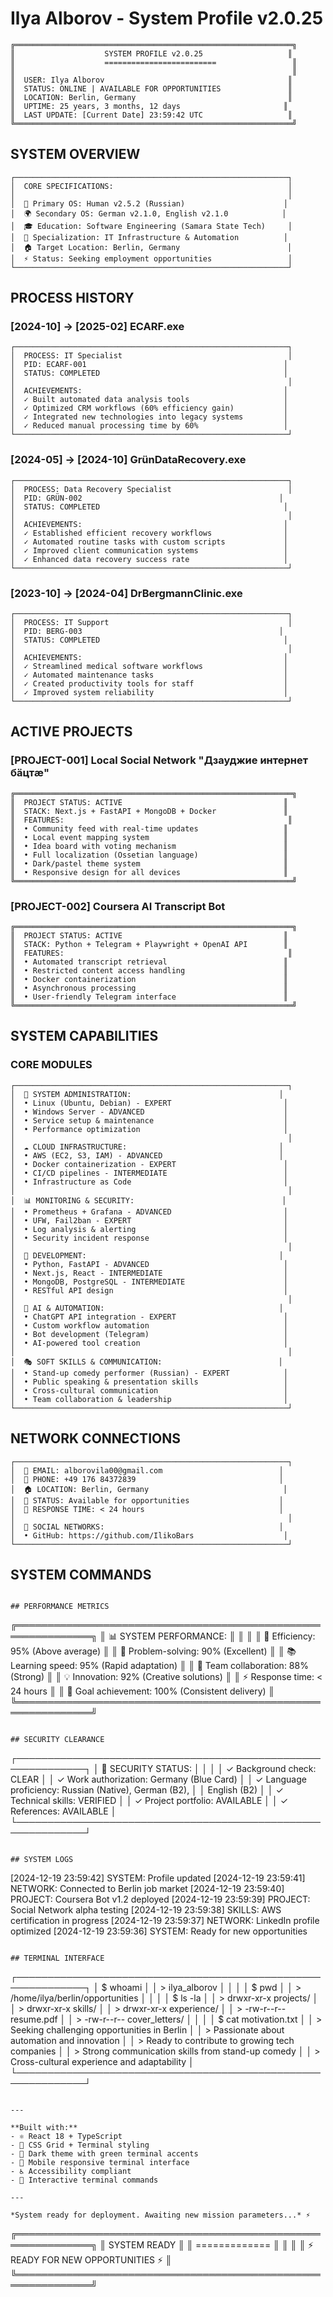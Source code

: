 # Ilya Alborov - System Profile v2.0.25

```
╔══════════════════════════════════════════════════════════════╗
║                    SYSTEM PROFILE v2.0.25                   ║
║                    =========================                 ║
║                                                              ║
║  USER: Ilya Alborov                                         ║
║  STATUS: ONLINE | AVAILABLE FOR OPPORTUNITIES               ║
║  LOCATION: Berlin, Germany                                  ║
║  UPTIME: 25 years, 3 months, 12 days                       ║
║  LAST UPDATE: [Current Date] 23:59:42 UTC                   ║
╚══════════════════════════════════════════════════════════════╝
```

## SYSTEM OVERVIEW

```
┌─────────────────────────────────────────────────────────────┐
│  CORE SPECIFICATIONS:                                       │
│                                                             │
│  🧠 Primary OS: Human v2.5.2 (Russian)                      │
│  🌍 Secondary OS: German v2.1.0, English v2.1.0            │
│  🎓 Education: Software Engineering (Samara State Tech)     │
│  🎯 Specialization: IT Infrastructure & Automation          │
│  🏠 Target Location: Berlin, Germany                        │
│  ⚡ Status: Seeking employment opportunities                 │
└─────────────────────────────────────────────────────────────┘
```

## PROCESS HISTORY

### [2024-10] → [2025-02] ECARF.exe
```
┌─────────────────────────────────────────────────────────────┐
│  PROCESS: IT Specialist                                     │
│  PID: ECARF-001                                            │
│  STATUS: COMPLETED                                         │
│                                                             │
│  ACHIEVEMENTS:                                             │
│  ✓ Built automated data analysis tools                     │
│  ✓ Optimized CRM workflows (60% efficiency gain)           │
│  ✓ Integrated new technologies into legacy systems         │
│  ✓ Reduced manual processing time by 60%                   │
└─────────────────────────────────────────────────────────────┘
```

### [2024-05] → [2024-10] GrünDataRecovery.exe
```
┌─────────────────────────────────────────────────────────────┐
│  PROCESS: Data Recovery Specialist                          │
│  PID: GRÜN-002                                            │
│  STATUS: COMPLETED                                         │
│                                                             │
│  ACHIEVEMENTS:                                             │
│  ✓ Established efficient recovery workflows                │
│  ✓ Automated routine tasks with custom scripts             │
│  ✓ Improved client communication systems                   │
│  ✓ Enhanced data recovery success rate                     │
└─────────────────────────────────────────────────────────────┘
```

### [2023-10] → [2024-04] DrBergmannClinic.exe
```
┌─────────────────────────────────────────────────────────────┐
│  PROCESS: IT Support                                        │
│  PID: BERG-003                                            │
│  STATUS: COMPLETED                                         │
│                                                             │
│  ACHIEVEMENTS:                                             │
│  ✓ Streamlined medical software workflows                  │
│  ✓ Automated maintenance tasks                             │
│  ✓ Created productivity tools for staff                    │
│  ✓ Improved system reliability                             │
└─────────────────────────────────────────────────────────────┘
```

## ACTIVE PROJECTS

### [PROJECT-001] Local Social Network "Дзауджие интернет бäцтæ"
```
╔══════════════════════════════════════════════════════════════╗
║  PROJECT STATUS: ACTIVE                                    ║
║  STACK: Next.js + FastAPI + MongoDB + Docker               ║
║  FEATURES:                                                  ║
║  • Community feed with real-time updates                   ║
║  • Local event mapping system                              ║
║  • Idea board with voting mechanism                        ║
║  • Full localization (Ossetian language)                   ║
║  • Dark/pastel theme system                                ║
║  • Responsive design for all devices                       ║
╚══════════════════════════════════════════════════════════════╝
```

### [PROJECT-002] Coursera AI Transcript Bot
```
╔══════════════════════════════════════════════════════════════╗
║  PROJECT STATUS: ACTIVE                                    ║
║  STACK: Python + Telegram + Playwright + OpenAI API        ║
║  FEATURES:                                                  ║
║  • Automated transcript retrieval                          ║
║  • Restricted content access handling                      ║
║  • Docker containerization                                 ║
║  • Asynchronous processing                                 ║
║  • User-friendly Telegram interface                        ║
╚══════════════════════════════════════════════════════════════╝
```

## SYSTEM CAPABILITIES

### CORE MODULES
```
┌─────────────────────────────────────────────────────────────┐
│  🔧 SYSTEM ADMINISTRATION:                                 │
│  • Linux (Ubuntu, Debian) - EXPERT                         │
│  • Windows Server - ADVANCED                               │
│  • Service setup & maintenance                             │
│  • Performance optimization                                │
│                                                             │
│  ☁️ CLOUD INFRASTRUCTURE:                                  │
│  • AWS (EC2, S3, IAM) - ADVANCED                          │
│  • Docker containerization - EXPERT                        │
│  • CI/CD pipelines - INTERMEDIATE                          │
│  • Infrastructure as Code                                  │
│                                                             │
│  📊 MONITORING & SECURITY:                                 │
│  • Prometheus + Grafana - ADVANCED                         │
│  • UFW, Fail2ban - EXPERT                                  │
│  • Log analysis & alerting                                 │
│  • Security incident response                              │
│                                                             │
│  🐍 DEVELOPMENT:                                           │
│  • Python, FastAPI - ADVANCED                              │
│  • Next.js, React - INTERMEDIATE                           │
│  • MongoDB, PostgreSQL - INTERMEDIATE                      │
│  • RESTful API design                                      │
│                                                             │
│  🤖 AI & AUTOMATION:                                       │
│  • ChatGPT API integration - EXPERT                        │
│  • Custom workflow automation                              │
│  • Bot development (Telegram)                              │
│  • AI-powered tool creation                                │
│                                                             │
│  🎭 SOFT SKILLS & COMMUNICATION:                          │
│  • Stand-up comedy performer (Russian) - EXPERT            │
│  • Public speaking & presentation skills                   │
│  • Cross-cultural communication                            │
│  • Team collaboration & leadership                         │
└─────────────────────────────────────────────────────────────┘
```

## NETWORK CONNECTIONS

```
┌─────────────────────────────────────────────────────────────┐
│  📧 EMAIL: alborovila00@gmail.com                          │
│  📱 PHONE: +49 176 84372839                                │
│  🏠 LOCATION: Berlin, Germany                              │
│  💼 STATUS: Available for opportunities                    │
│  🚀 RESPONSE TIME: < 24 hours                              │
│                                                             │
│  🔗 SOCIAL NETWORKS:                                       │
│  • GitHub: https://github.com/IlikoBars                    │
└─────────────────────────────────────────────────────────────┘
```

## SYSTEM COMMANDS

```

## PERFORMANCE METRICS

```
╔══════════════════════════════════════════════════════════════╗
║  📊 SYSTEM PERFORMANCE:                                    ║
║                                                              ║
║  🚀 Efficiency: 95% (Above average)                        ║
║  🔧 Problem-solving: 90% (Excellent)                       ║
║  📚 Learning speed: 95% (Rapid adaptation)                 ║
║  🤝 Team collaboration: 88% (Strong)                       ║
║  💡 Innovation: 92% (Creative solutions)                   ║
║  ⚡ Response time: < 24 hours                              ║
║  🎯 Goal achievement: 100% (Consistent delivery)           ║
╚══════════════════════════════════════════════════════════════╝
```

## SECURITY CLEARANCE

```
┌─────────────────────────────────────────────────────────────┐
│  🔐 SECURITY STATUS:                                       │
│                                                             │
│  ✓ Background check: CLEAR                                 │
│  ✓ Work authorization: Germany (Blue Card)                 │
│  ✓ Language proficiency: Russian (Native), German (B2),    │
│    English (B2)                                            │
│  ✓ Technical skills: VERIFIED                              │
│  ✓ Project portfolio: AVAILABLE                            │
│  ✓ References: AVAILABLE                                   │
└─────────────────────────────────────────────────────────────┘
```

## SYSTEM LOGS

```
[2024-12-19 23:59:42] SYSTEM: Profile updated
[2024-12-19 23:59:41] NETWORK: Connected to Berlin job market
[2024-12-19 23:59:40] PROJECT: Coursera Bot v1.2 deployed
[2024-12-19 23:59:39] PROJECT: Social Network alpha testing
[2024-12-19 23:59:38] SKILLS: AWS certification in progress
[2024-12-19 23:59:37] NETWORK: LinkedIn profile optimized
[2024-12-19 23:59:36] SYSTEM: Ready for new opportunities
```

## TERMINAL INTERFACE

```
┌─────────────────────────────────────────────────────────────┐
│  $ whoami                                                  │
│  > ilya_alborov                                            │
│                                                             │
│  $ pwd                                                     │
│  > /home/ilya/berlin/opportunities                         │
│                                                             │
│  $ ls -la                                                  │
│  > drwxr-xr-x  projects/                                   │
│  > drwxr-xr-x  skills/                                      │
│  > drwxr-xr-x  experience/                                  │
│  > -rw-r--r--  resume.pdf                                   │
│  > -rw-r--r--  cover_letters/                               │
│                                                             │
│  $ cat motivation.txt                                       │
│  > Seeking challenging opportunities in Berlin              │
│  > Passionate about automation and innovation               │
│  > Ready to contribute to growing tech companies            │
│  > Strong communication skills from stand-up comedy         │
│  > Cross-cultural experience and adaptability               │
└─────────────────────────────────────────────────────────────┘
```

---

**Built with:**
- ⚛️ React 18 + TypeScript
- 🎨 CSS Grid + Terminal styling
- 🌙 Dark theme with green terminal accents
- 📱 Mobile responsive terminal interface
- ♿ Accessibility compliant
- 🔧 Interactive terminal commands

---

*System ready for deployment. Awaiting new mission parameters...* ⚡

```
╔══════════════════════════════════════════════════════════════╗
║                    SYSTEM READY                            ║
║                    =============                            ║
║                                                              ║
║  ⚡ READY FOR NEW OPPORTUNITIES ⚡                          ║
╚══════════════════════════════════════════════════════════════╝
``` 
